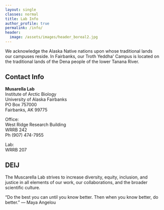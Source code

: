 ```yaml
---
layout: single
classes: normal
title: Lab Info
author_profile: true
permalink: /info/
header:
  image: /assets/images/header_boreal2.jpg
---
```


We acknowledge the Alaska Native nations upon whose traditional lands our campuses reside. In Fairbanks, our Troth Yeddha' Campus is located on the traditional lands of the Dena people of the lower Tanana River.

## Contact Info

**Musarella Lab** <br>
Institute of Arctic Biology <br>
University of Alaska Fairbanks <br>
PO Box 757000 <br>
Fairbanks, AK 99775 <br>

Office: <br>
West Ridge Research Building <br>
WRRB 242 <br>
Ph (907) 474-7955 <br>

Lab: <br>
WRRB 207 <br>


## DEIJ
The Muscarella Lab strives to increase diversity, equity, inclusion, and justice in all elements of our work, our collaborations, and the broader scientific culture. 

“Do the best you can until you know better. Then when you know better, do better.” ― Maya Angelou 







